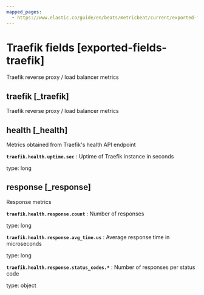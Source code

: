 ```yaml
---
mapped_pages:
  - https://www.elastic.co/guide/en/beats/metricbeat/current/exported-fields-traefik.html
---
```


<!-- This file is generated! See scripts/generate_fields_docs.py -->

# Traefik fields [exported-fields-traefik]

Traefik reverse proxy / load balancer metrics

## traefik [_traefik]

Traefik reverse proxy / load balancer metrics

## health [_health]

Metrics obtained from Traefik's health API endpoint

**`traefik.health.uptime.sec`**
:   Uptime of Traefik instance in seconds

type: long


## response [_response]

Response metrics

**`traefik.health.response.count`**
:   Number of responses

type: long


**`traefik.health.response.avg_time.us`**
:   Average response time in microseconds

type: long


**`traefik.health.response.status_codes.*`**
:   Number of responses per status code

type: object


